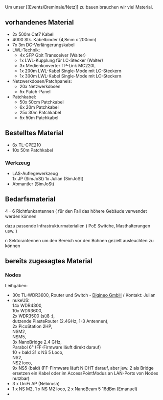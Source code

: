 
Um unser [[Events/Breminale/Netz]] zu bauen brauchen wir viel Material.

## vorhandenes Material

* 2x 500m Cat7 Kabel
* 4000 Stk. Kabelbinder (4,8mm x 200mm)
* 7x 3m DC-Verlängerungskabel
* LWL-Technik:
  * 4x SFP Gbit Transceiver (Walter)
  * 1x LWL-Kupplung für LC-Stecker (Walter)
  * 3x Medienkonverter TP-Link MC220L
  * 1x 200m LWL-Kabel Single-Mode mit LC-Steckern
  * 1x 300m LWL-Kabel Single-Mode mit LC-Steckern
* Netzwerkdosen/Patchpanels:
  * 20x Netzwerkdosen
  * 5x Patch-Panel
* Patchkabel:
  * 50x 50cm Patchkabel
  * 6x 20m Patchkabel
  * 25x 30m Patchkabel
  * 5x 50m Patchkabel

## Bestelltes Material

* 6x TL-CPE210
* 10x 50m Patchkabel

### Werkzeug
* LAS-Auflegewerkzeug   
  1x JP (SimJoSt)
  1x Julian (SimJoSt)
* Abmantler (SimJoSt)

## Bedarfsmaterial

4 - 6 Richtfunkantennen ( für den Fall das höhere Gebäude verwendet werden können

dazu passende Infrastrukturmaterialien ( PoE Switche, Masthalterungen usw. )

n Sektorantennen um den Bereich vor den Bühnen gezielt ausleuchten zu können

## bereits zugesagtes Material
### Nodes
  Leihgaben:
  * 30x TL-WDR3600, Router und Switch - [Digineo GmbH](http://www.digineo.de) / Kontakt: Julian
  * nukeUS:  
    14x WDR4300,  
    10x WDR3600,  
    2x WDR3500 (süß :),  
    dutzende PlasteRouter (2.4GHz, 1-3 Antennen),  
    2x PicoStation 2HP,  
    NSM2,  
    NSM5,  
    3x NanoBridge 2.4 GHz,  
    Parabol 6° (FF-Firmware läuft direkt darauf)  
    10 + bald 31 x NS 5 Loco,  
    NS2,  
    NS2 loco,  
    9x NS5 (bald) (FF-Firmware läuft NICHT darauf, aber jew. 2  als Bridge ersetzen ein Kabel oder im AccessPointModus an LAN-Ports von  Nodes nutzbar)  
  * 3 x UniFi AP (Nebirosh)
  * 1 x NS M2, 1 x NS M2 loco, 2 x NanoBeam 5 16dBm (Emanuel)
  * 

